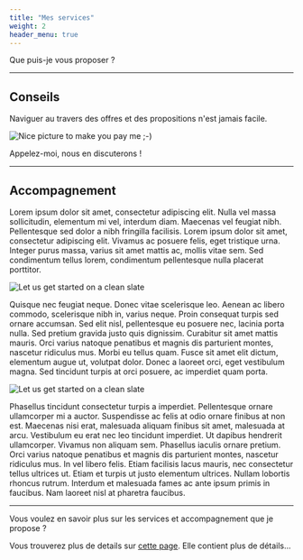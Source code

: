 ```yaml
---
title: "Mes services"
weight: 2
header_menu: true
---
```


Que puis-je vous proposer ?

---

## Conseils

Naviguer au travers des offres et des propositions n'est jamais facile.

![Nice picture to make you pay me ;-)](images/plans.jpg)

Appelez-moi, nous en discuterons !

---

## Accompagnement

Lorem ipsum dolor sit amet, consectetur adipiscing elit. Nulla vel massa sollicitudin, elementum mi vel, interdum diam. Maecenas vel feugiat nibh. Pellentesque sed dolor a nibh fringilla facilisis. Lorem ipsum dolor sit amet, consectetur adipiscing elit. Vivamus ac posuere felis, eget tristique urna. Integer purus massa, varius sit amet mattis ac, mollis vitae sem. Sed condimentum tellus lorem, condimentum pellentesque nulla placerat porttitor.

![Let us get started on a clean slate](images/tools.jpg)

Quisque nec feugiat neque. Donec vitae scelerisque leo. Aenean ac libero commodo, scelerisque nibh in, varius neque. Proin consequat turpis sed ornare accumsan. Sed elit nisl, pellentesque eu posuere nec, lacinia porta nulla. Sed pretium gravida justo quis dignissim. Curabitur sit amet mattis mauris. Orci varius natoque penatibus et magnis dis parturient montes, nascetur ridiculus mus. Morbi eu tellus quam. Fusce sit amet elit dictum, elementum augue ut, volutpat dolor. Donec a laoreet orci, eget vestibulum magna. Sed tincidunt turpis at orci posuere, ac imperdiet quam porta.

![Let us get started on a clean slate](images/wrench.jpg)

Phasellus tincidunt consectetur turpis a imperdiet. Pellentesque ornare ullamcorper mi a auctor. Suspendisse ac felis at odio ornare finibus at non est. Maecenas nisi erat, malesuada aliquam finibus sit amet, malesuada at arcu. Vestibulum eu erat nec leo tincidunt imperdiet. Ut dapibus hendrerit ullamcorper. Vivamus non aliquam sem. Phasellus iaculis ornare pretium. Orci varius natoque penatibus et magnis dis parturient montes, nascetur ridiculus mus. In vel libero felis. Etiam facilisis lacus mauris, nec consectetur tellus ultrices ut. Etiam et turpis ut justo elementum ultrices. Nullam lobortis rhoncus rutrum. Interdum et malesuada fames ac ante ipsum primis in faucibus. Nam laoreet nisl at pharetra faucibus.

---

Vous voulez en savoir plus sur les services et accompagnement que je propose ?

Vous trouverez plus de details sur [cette page](services). Elle contient plus de détails...
